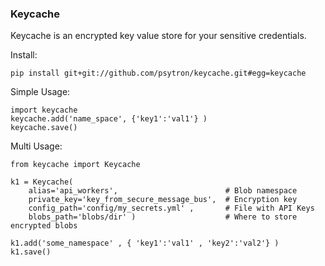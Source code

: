 ### Keycache
Keycache is an encrypted key value store for your sensitive credentials.


Install:
    
    pip install git+git://github.com/psytron/keycache.git#egg=keycache

Simple Usage:
    
    import keycache
    keycache.add('name_space', {'key1':'val1'} )
    keycache.save()


Multi Usage:
    
    from keycache import Keycache
      
    k1 = Keycache( 
        alias='api_workers',                        # Blob namespace
        private_key='key_from_secure_message_bus',  # Encryption key
        config_path='config/my_secrets.yml' ,       # File with API Keys
        blobs_path='blobs/dir' )                    # Where to store encrypted blobs
    
    k1.add('some_namespace' , { 'key1':'val1' , 'key2':'val2'} )
    k1.save() 

